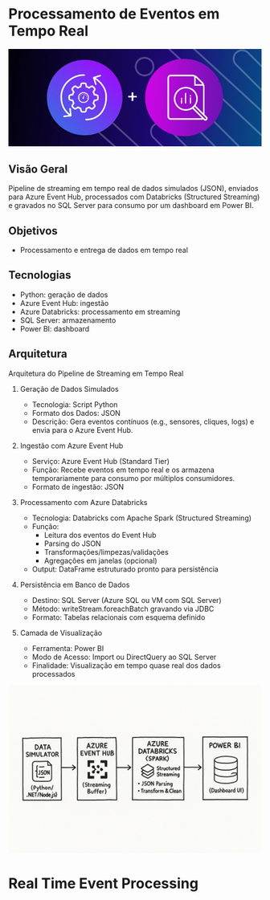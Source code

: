 # Processamento de Eventos em Tempo Real

![alt text](cover.png)

## Visão Geral
Pipeline de streaming em tempo real de dados simulados (JSON), enviados para Azure Event Hub, processados com Databricks (Structured Streaming) e gravados no SQL Server para consumo por um dashboard em Power BI.
## Objetivos
- Processamento e entrega de dados em tempo real
## Tecnologias
- Python: geração de dados
- Azure Event Hub: ingestão
- Azure Databricks: processamento em streaming
- SQL Server: armazenamento
- Power BI: dashboard
## Arquitetura
Arquitetura do Pipeline de Streaming em Tempo Real

1. Geração de Dados Simulados
   - Tecnologia: Script Python
   - Formato dos Dados: JSON
   - Descrição: Gera eventos contínuos (e.g., sensores, cliques, logs) e envia para o Azure Event Hub.

2. Ingestão com Azure Event Hub
   - Serviço: Azure Event Hub (Standard Tier)
   - Função: Recebe eventos em tempo real e os armazena temporariamente para consumo por múltiplos consumidores.
   - Formato de ingestão: JSON

3. Processamento com Azure Databricks
   - Tecnologia: Databricks com Apache Spark (Structured Streaming)
   - Função:
     - Leitura dos eventos do Event Hub
     - Parsing do JSON
     - Transformações/limpezas/validações
     - Agregações em janelas (opcional)
   - Output: DataFrame estruturado pronto para persistência

4. Persistência em Banco de Dados
   - Destino: SQL Server (Azure SQL ou VM com SQL Server)
   - Método: writeStream.foreachBatch gravando via JDBC
   - Formato: Tabelas relacionais com esquema definido

5. Camada de Visualização
   - Ferramenta: Power BI
   - Modo de Acesso: Import ou DirectQuery ao SQL Server
   - Finalidade: Visualização em tempo quase real dos dados processados

![alt text](architecture.png)

#
#
#
# Real Time Event Processing

